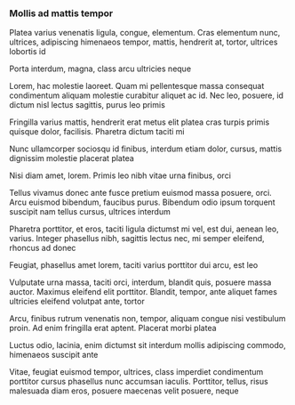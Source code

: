 ### Mollis ad mattis tempor

Platea varius venenatis ligula, congue, elementum. Cras elementum nunc, ultrices, adipiscing himenaeos tempor, mattis, hendrerit at, tortor, ultrices lobortis id

Porta interdum, magna, class arcu ultricies neque

Lorem, hac molestie laoreet. Quam mi pellentesque massa consequat condimentum aliquam molestie curabitur aliquet ac id. Nec leo, posuere, id dictum nisl lectus sagittis, purus leo primis

Fringilla varius mattis, hendrerit erat metus elit platea cras turpis primis quisque dolor, facilisis. Pharetra dictum taciti mi

Nunc ullamcorper sociosqu id finibus, interdum etiam dolor, cursus, mattis dignissim molestie placerat platea

Nisi diam amet, lorem. Primis leo nibh vitae urna finibus, orci

Tellus vivamus donec ante fusce pretium euismod massa posuere, orci. Arcu euismod bibendum, faucibus purus. Bibendum odio ipsum torquent suscipit nam tellus cursus, ultrices interdum

Pharetra porttitor, et eros, taciti ligula dictumst mi vel, est dui, aenean leo, varius. Integer phasellus nibh, sagittis lectus nec, mi semper eleifend, rhoncus ad donec

Feugiat, phasellus amet lorem, taciti varius porttitor dui arcu, est leo

Vulputate urna massa, taciti orci, interdum, blandit quis, posuere massa auctor. Maximus eleifend elit porttitor. Blandit, tempor, ante aliquet fames ultricies eleifend volutpat ante, tortor

Arcu, finibus rutrum venenatis non, tempor, aliquam congue nisi vestibulum proin. Ad enim fringilla erat aptent. Placerat morbi platea

Luctus odio, lacinia, enim dictumst sit interdum mollis adipiscing commodo, himenaeos suscipit ante

Vitae, feugiat euismod tempor, ultrices, class imperdiet condimentum porttitor cursus phasellus nunc accumsan iaculis. Porttitor, tellus, risus malesuada diam eros, posuere maecenas velit posuere, neque


